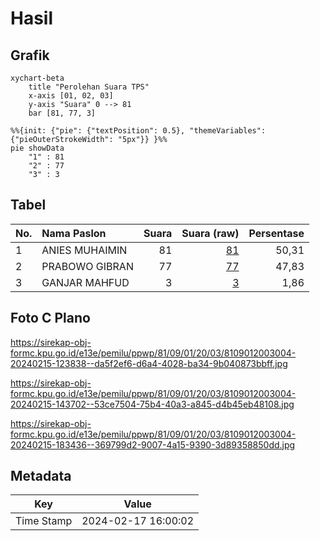 # Hasil

## Grafik

```mermaid
xychart-beta
    title "Perolehan Suara TPS"
    x-axis [01, 02, 03]
    y-axis "Suara" 0 --> 81
    bar [81, 77, 3]
```

```mermaid
%%{init: {"pie": {"textPosition": 0.5}, "themeVariables": {"pieOuterStrokeWidth": "5px"}} }%%
pie showData
    "1" : 81
    "2" : 77
    "3" : 3
```

## Tabel

| No. | Nama Paslon    | Suara | Suara (raw) | Persentase |
|:--- |:-------------- | -----:| -----------:| ----------:|
| 1   | ANIES MUHAIMIN | 81    | [81][p-1]   | 50,31      |
| 2   | PRABOWO GIBRAN | 77    | [77][p-2]   | 47,83      |
| 3   | GANJAR MAHFUD  | 3     | [3][p-3]    | 1,86       |


[p-1]: https://github.com/gigit-pemilu/pemilu-2024-81-maluku/blob/main/pilpres/hitung-suara/sub/81-maluku/sub/09-buru-selatan/sub/01-namrole/sub/2003-lektama/sub/004-tps/sub/paslon-1.txt
[p-2]: https://github.com/gigit-pemilu/pemilu-2024-81-maluku/blob/main/pilpres/hitung-suara/sub/81-maluku/sub/09-buru-selatan/sub/01-namrole/sub/2003-lektama/sub/004-tps/sub/paslon-2.txt
[p-3]: https://github.com/gigit-pemilu/pemilu-2024-81-maluku/blob/main/pilpres/hitung-suara/sub/81-maluku/sub/09-buru-selatan/sub/01-namrole/sub/2003-lektama/sub/004-tps/sub/paslon-3.txt

## Foto C Plano

https://sirekap-obj-formc.kpu.go.id/e13e/pemilu/ppwp/81/09/01/20/03/8109012003004-20240215-123838--da5f2ef6-d6a4-4028-ba34-9b040873bbff.jpg

https://sirekap-obj-formc.kpu.go.id/e13e/pemilu/ppwp/81/09/01/20/03/8109012003004-20240215-143702--53ce7504-75b4-40a3-a845-d4b45eb48108.jpg

https://sirekap-obj-formc.kpu.go.id/e13e/pemilu/ppwp/81/09/01/20/03/8109012003004-20240215-183436--369799d2-9007-4a15-9390-3d89358850dd.jpg


## Metadata

| Key        | Value               |
| ---------- | ------------------- |
| Time Stamp | 2024-02-17 16:00:02 |



